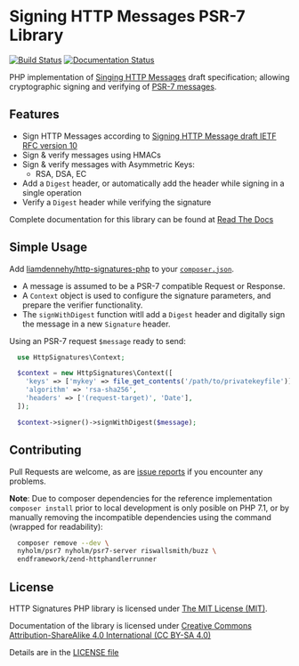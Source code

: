 # Signing HTTP Messages PSR-7 Library

[![Build Status](https://travis-ci.org/liamdennehy/http-signatures-php.svg?branch=master)](https://travis-ci.org/liamdennehy/http-signatures-php)
[![Documentation Status](https://readthedocs.org/projects/http-signatures-php/badge/?version=latest)](https://http-signatures-php.readthedocs.io/en/latest/?badge=latest)

PHP implementation of [Singing HTTP Messages][draft10] draft specification;
allowing cryptographic signing and verifying of [PSR-7 messages][psr7].

<!-- See also:

* https://github.com/99designs/http-signatures-guzzlehttp
* https://github.com/99designs/http-signatures-ruby
-->


## Features

- Sign HTTP Messages according to [Signing HTTP Message draft IETF RFC version 10][draft10]
- Sign & verify messages using HMACs
- Sign & verify messages with Asymmetric Keys:
  - RSA, DSA, EC
- Add a ``Digest`` header, or automatically add the header while signing in a single operation
- Verify a ``Digest`` header while verifying the signature

Complete documentation for this library can be found at
[Read The Docs](https://http-signatures-php.readthedocs.io/en/latest/)

## Simple Usage

Add [liamdennehy/http-signatures-php][package] to your [``composer.json``][composer].

* A message is assumed to be a PSR-7 compatible Request or Response.
* A ``Context`` object is used to configure the signature parameters, and prepare
  the verifier functionality.
* The ``signWithDigest`` function witll add a ``Digest`` header and digitally
  sign the message in a new ``Signature`` header.

Using an PSR-7 request ``$message`` ready to send:

```php
  use HttpSignatures\Context;

  $context = new HttpSignatures\Context([
    'keys' => ['mykey' => file_get_contents('/path/to/privatekeyfile')],
    'algorithm' => 'rsa-sha256',
    'headers' => ['(request-target)', 'Date'],
  ]);

  $context->signer()->signWithDigest($message);
```

## Contributing

Pull Requests are welcome, as are
[issue reports][github-issues] if you encounter any problems.

**Note**: Due to composer dependencies for the reference implementation
``composer install`` prior to local development is only posible on PHP 7.1,
or by manually removing the incompatible dependencies using the command
(wrapped for readability):

```sh
  composer remove --dev \
  nyholm/psr7 nyholm/psr7-server riswallsmith/buzz \
  endframework/zend-httphandlerrunner
```
[draft10]: http://tools.ietf.org/html/draft-cavage-http-signatures-10
[Symfony\Component\HttpFoundation\Request]: https://github.com/symfony/HttpFoundation/blob/master/Request.php
[composer]: https://getcomposer.org/
[package]: https://packagist.org/packages/liamdennehy/http-signatures-php
[github-issues]: https://github.com/liamdennehy/http-signatures-php/issues
[psr7]: http://www.php-fig.org/psr/psr-7/

## License

HTTP Signatures PHP library is licensed under
[The MIT License (MIT)](https://opensource.org/licenses/MIT).

Documentation of the library is licensed under
[Creative Commons Attribution-ShareAlike 4.0 International (CC BY-SA 4.0)](https://creativecommons.org/licenses/by-sa/4.0/)

Details are in the [LICENSE file](./LICENSE.md)
